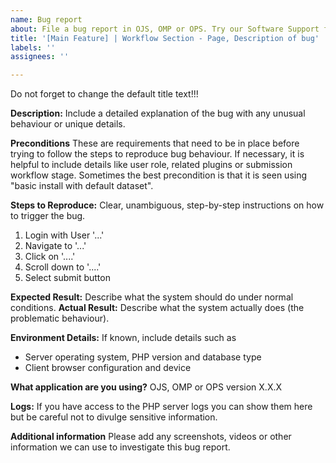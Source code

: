 ```yaml
---
name: Bug report
about: File a bug report in OJS, OMP or OPS. Try our Software Support forum, linked below, if you cannot provide reproducible steps and technical specifications.
title: '[Main Feature] | Workflow Section - Page, Description of bug'
labels: ''
assignees: ''

---
```

Do not forget to change the default title text!!!

**Description:**
Include a detailed explanation of the bug with any unusual behaviour or unique details.

**Preconditions**
These are requirements that need to be in place before trying to follow the steps to reproduce bug behaviour.  If necessary, it is helpful to include details like user role, related plugins or submission workflow stage. Sometimes the best precondition is that it is seen using "basic install with default dataset".

**Steps to Reproduce:**
Clear, unambiguous, step-by-step instructions on how to trigger the bug.
1. Login with User '...' 
2. Navigate to '...'
3. Click on '....'
4. Scroll down to '....'
5. Select submit button

**Expected Result:** Describe what the system should do under normal conditions.
**Actual Result:** Describe what the system actually does (the problematic behaviour).

**Environment Details:** If known, include details such as
 * Server operating system, PHP version and database type
 * Client browser configuration and device

**What application are you using?**
 OJS, OMP or OPS version X.X.X

**Logs:** If you have access to the PHP server logs you can show them here but be careful not to divulge sensitive information.

**Additional information**
Please add any screenshots, videos or other information we can use to investigate this bug report.
